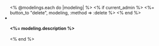 <ul class="large-block-grid-4" id="img-model">
  <% @modelings.each do |modeling| %>
    <% if current_admin %>
      <%= button_to "delete", modeling, :method => :delete %>
    <% end %>
    <li>
      <img src="<%= modeling.image %>" alt="">
      <h4><%= modeling.description %></h4>
    </li>
  <% end %>
</ul>